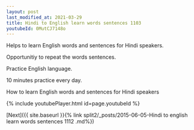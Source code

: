```yaml
---
layout: post
last_modified_at: 2021-03-29
title: Hindi to English learn words sentences 1103 
youtubeId: 0MutCJ7148o
---
```

 
 
Helps to learn English words and sentences for Hindi speakers.

Opportunitiy to repeat the words sentences. 

Practice English language. 
 
10 minutes practice every day. 
 
How to learn English words and sentences for Hindi speakers 
 
{% include youtubePlayer.html id=page.youtubeId %}
 
 
[Next]({{ site.baseurl }}{% link  split2/_posts/2015-06-05-Hindi to english learn words sentences 1112 .md%})
 
